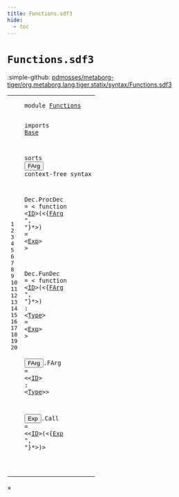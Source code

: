 ```yaml
---
title: Functions.sdf3
hide:
  - toc
---
```


# `Functions.sdf3`

:simple-github: [pdmosses/metaborg-tiger/org.metaborg.lang.tiger.statix/syntax/Functions.sdf3]

[pdmosses/metaborg-tiger/org.metaborg.lang.tiger.statix/syntax/Functions.sdf3]: https://github.com/pdmosses/metaborg-tiger/blob/master/org.metaborg.lang.tiger.statix/syntax/Functions.sdf3 "The source file on GitHub"

<div class="sdf3"><table class="highlighttable"><tbody><tr><td class="linenos"><div class="linenodiv"><pre><span></span>1
2
3
4
5
6
7
8
9
10
11
12
13
14
15
16
17
18
19
20
</pre></div></td>
<td class="code"><pre><code><span class="keyword">module</span> <a href="../Tiger.sdf3/#Functions_9_9" id="Functions_1_8" title="a definition with a single reference">Functions</a>

<span class="keyword">imports</span> <a href="../Base.sdf3/#Base_1_8" id="Base_3_9" title="a reference to a single-file definition">Base</a>

<span class="keyword">sorts</span> <button class="modal-open" id="FArg_5_7" title="a definition with multiple references" data-urls="#FArg line 9_21, 14_21">FArg</button>
<span class="keyword">context-free syntax</span>

  <span id="Dec_8_3" title="a definition with no references">Dec</span>.<span class="cons_Constructor"><span id="ProcDec_8_7" title="a definition with no references">ProcDec</span></span> = &lt;
    <span class="cons_String">function</span> &lt;<a href="../Base.sdf3/#ID_9_15" id="ID_9_15" title="a reference to a single-file definition">ID</a>&gt;<span class="cons_String">(</span>&lt;{<a href="#FArg_5_7" id="FArg_9_21" title="a reference to a single-file definition">FArg</a> <span class="cons_Lit">", "</span>}*&gt;<span class="cons_String">)</span> <span class="cons_String">=</span>
      &lt;<a href="#Exp_20_3" id="Exp_10_8" title="a reference to a single-file definition">Exp</a>&gt;
  &gt;

  <span id="Dec_13_3" title="a definition with no references">Dec</span>.<span class="cons_Constructor"><span id="FunDec_13_7" title="a definition with no references">FunDec</span></span> = &lt;
    <span class="cons_String">function</span> &lt;<a href="../Base.sdf3/#ID_9_15" id="ID_14_15" title="a reference to a single-file definition">ID</a>&gt;<span class="cons_String">(</span>&lt;{<a href="#FArg_5_7" id="FArg_14_21" title="a reference to a single-file definition">FArg</a> <span class="cons_Lit">", "</span>}*&gt;<span class="cons_String">)</span> <span class="cons_String">:</span> &lt;<a href="../Base.sdf3/#Type_5_7" id="Type_14_38" title="a reference to a single-file definition">Type</a>&gt; <span class="cons_String">=</span>
      &lt;<a href="#Exp_20_3" id="Exp_15_8" title="a reference to a single-file definition">Exp</a>&gt;
  &gt;

  <button class="modal-open" id="FArg_18_3" title="a definition with multiple references" data-urls="#FArg line 9_21, 14_21">FArg</button>.<span class="cons_Constructor"><span id="FArg_18_8" title="a definition with no references">FArg</span></span> = &lt;&lt;<a href="../Base.sdf3/#ID_9_15" id="ID_18_17" title="a reference to a single-file definition">ID</a>&gt; <span class="cons_String">:</span> &lt;<a href="../Base.sdf3/#Type_5_7" id="Type_18_24" title="a reference to a single-file definition">Type</a>&gt;&gt;

  <button class="modal-open" id="Exp_20_3" title="a definition with multiple references" data-urls="#Exp line 10_8, 15_8, 20_22">Exp</button>.<span class="cons_Constructor"><span id="Call_20_7" title="a definition with no references">Call</span></span> = &lt;&lt;<a href="../Base.sdf3/#ID_9_15" id="ID_20_16" title="a reference to a single-file definition">ID</a>&gt;<span class="cons_String">(</span>&lt;{<a href="#Exp_20_3" id="Exp_20_22" title="a reference to a single-file definition">Exp</a> <span class="cons_Lit">", "</span>}*&gt;<span class="cons_String">)</span>&gt;

</code></pre></td></tr></tbody></table></div>

<div id="modal">
  <div id="modal-content">
    <span id="modal-close">&times;</span>
    <h2 id="modal-h2"></h2>
    <p  id="modal-p"></p>
    <ul id="modal-ul"></ul>
  </div>
</div>

